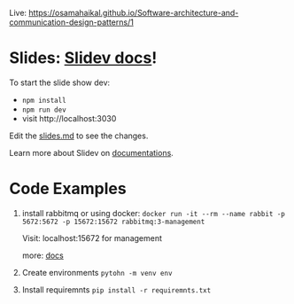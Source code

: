 Live: https://osamahaikal.github.io/Software-architecture-and-communication-design-patterns/1

# Slides: [Slidev docs](https://github.com/slidevjs/slidev)!

To start the slide show dev:

- `npm install`
- `npm run dev`
- visit http://localhost:3030

Edit the [slides.md](./slides.md) to see the changes.

Learn more about Slidev on [documentations](https://sli.dev/).

# Code Examples

1. install rabbitmq or using docker:
   ```docker run -it --rm --name rabbit -p 5672:5672 -p 15672:15672 rabbitmq:3-management```

   Visit: localhost:15672 for management

   more: [docs](https://www.rabbitmq.com/)

2. Create environments
   ```pytohn -m venv env```
3. Install requiremnts
    ```pip install -r requiremnts.txt```

